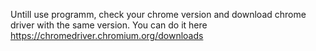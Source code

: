 Untill use programm, check your chrome version and download chrome driver with the same version.
You can do it here https://chromedriver.chromium.org/downloads